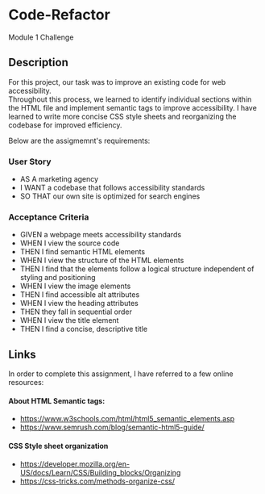 # Code-Refactor
Module 1 Challenge

## Description

For this project, our task was to improve an existing code for web accessibility.  
Throughout this process, we learned to identify individual sections within the HTML file and implement semantic tags to improve accessibility.
I have learned to write more concise CSS style sheets and reorganizing the codebase for improved efficiency.

Below are the assigmemnt's requirements:

### User Story

* AS A marketing agency
* I WANT a codebase that follows accessibility standards
* SO THAT our own site is optimized for search engines

### Acceptance Criteria

* GIVEN a webpage meets accessibility standards
* WHEN I view the source code
* THEN I find semantic HTML elements
* WHEN I view the structure of the HTML elements
* THEN I find that the elements follow a logical structure independent of styling and positioning
* WHEN I view the image elements
* THEN I find accessible alt attributes
* WHEN I view the heading attributes
* THEN they fall in sequential order
* WHEN I view the title element
* THEN I find a concise, descriptive title

## Links

In order to complete this assignment, I have referred to a few online resources:

#### About HTML Semantic tags:
* https://www.w3schools.com/html/html5_semantic_elements.asp
* https://www.semrush.com/blog/semantic-html5-guide/

#### CSS Style sheet organization
* https://developer.mozilla.org/en-US/docs/Learn/CSS/Building_blocks/Organizing
* https://css-tricks.com/methods-organize-css/
